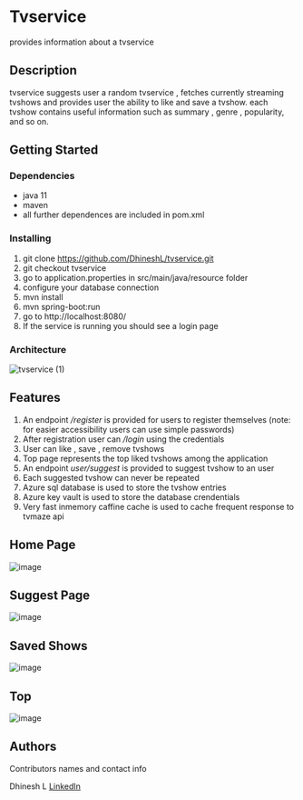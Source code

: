 # Tvservice

provides information about a tvservice

## Description

tvservice suggests user a random tvservice , fetches currently streaming tvshows 
and provides user the ability to like and save a tvshow.
each tvshow contains useful information such as summary , genre , popularity, and so on.
## Getting Started

### Dependencies

* java 11
* maven 
* all further dependences are included in pom.xml

### Installing

1. git clone https://github.com/DhineshL/tvservice.git
2. git checkout tvservice 
3. go to application.properties in src/main/java/resource folder
4. configure your database connection
5. mvn install
6. mvn spring-boot:run 
7. go to http://localhost:8080/
8. If the service is running you should see a login page


### Architecture
![tvservice (1)](https://user-images.githubusercontent.com/60684164/162636264-49896e42-fac9-4abd-8158-7e9e3fa928d9.png)

## Features
1. An endpoint */register* is provided for users to register themselves (note: for easier accessibility users can use simple passwords)
2. After registration user can */login* using the credentials
3. User can like , save , remove  tvshows
4. Top page represents the top liked tvshows among the application
5. An endpoint *user/suggest* is provided to suggest tvshow to an user
6. Each suggested tvshow can never be repeated 
7. Azure sql database is used to store the tvshow entries
8. Azure key vault is used to store the database crendentials
9. Very fast inmemory caffine cache is used to cache frequent response to tvmaze api


## Home Page
![image](https://user-images.githubusercontent.com/60684164/162637166-23f825b6-c470-4c5b-9cd0-a475761e7233.png)


## Suggest Page
![image](https://user-images.githubusercontent.com/60684164/162637249-60a4f79c-36cd-4066-a24b-17e8e4b15e6a.png)


## Saved Shows
![image](https://user-images.githubusercontent.com/60684164/162637296-4590b1de-d12b-4a71-ae6e-fcc0364d7a57.png)


## Top 

![image](https://user-images.githubusercontent.com/60684164/162637333-4038f13c-b69a-415f-9044-42e6d0c5dd90.png)


## Authors

Contributors names and contact info

Dhinesh L 
[LinkedIn](https://www.linkedin.com/in/dhineshbharathi/)



